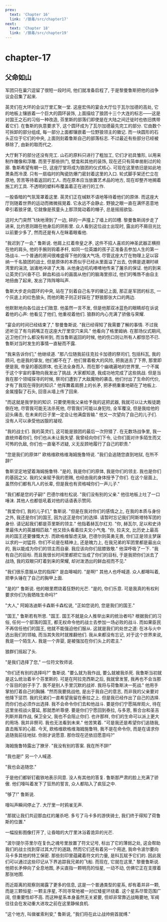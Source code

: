 ```yaml
---
prev:
  text: 'Chapter 16'
  link: '/狼毒/src/chapter17'
next:
  text: 'Chapter 18'
  link: '/狼毒/src/chapter19'
---
```


# chapter-17

## 父命如山

军团只在巢穴逗留了很短一段时间, 他们就准备启程了, 于是黎曼鲁斯把他的战争议会召集了起来.

英灵们在大环的会议厅里汇聚一堂. 这座宏伟的宴会大厅位于瓦尔加德的高处, 它的地板上镶嵌着一个巨大的圆环装饰, 上面描绘了狼团十三个大连的标志——这是对国王之石的习俗一种改造, 芬里斯的部落们即使是在大陆之间迁徙时也依旧携带着它们. 在鲁斯的执意要求下, 这个圆环成为了瓦尔加德最先完工的部分. 它由数个可拆卸的部分组成, 每一部分上面都镶嵌着一位野狼领主的徽记. 而一块圆形的石头正位于它们的中央, 上面则刻着鲁斯自己的部落标志. 不过最近有些部分已经被移除了, 由新的取而代之.

大厅剩下的部分还没有完工. 山石的原料只进行了粗加工, 它们才初具雏形, 以用来制作雕像和浮雕. 而至于那些拱门, 壁龛和其他的装饰, 现在还只有简单凿削过的轮廓. 鲁斯希望有朝一日, 这座厅堂将成为狼团的仪式核心. 可现在这里依旧是如此地萧条而冷漠. 只有一扇临时的陶瓷防爆门密封着这里的入口. 轮式脚手架还伫立在原地, 苦苦等待着返回的工人. 而在原本应当放置艺术品的地方, 现在却整齐地搁着施工的工具. 不透明的塑料布覆盖着正在进行的工作.

一股昏暗的气氛笼罩着这里. 英灵们正在缄默不语地等待着他们的原体. 而这座大厅则随着世界的运动而微微摇晃着. 它永远不会静止. 野狼之眼一直在满怀恶意地牵引着狼牙堡, 它就像是孩童头上那顶晃动着的帽子, 总是摇摇欲坠.

这时大门突然飞快地滑到了一边, 砰的一声撞上了墙上的凹槽. 黎曼鲁斯阔步走了进来, 比约恩则跟在他身后的阴影里. 众人看到这位战士出现时, 露出的不屑目光比以前要少多了, 然而还是有人在眯着眼看他.

"我迟到了一会," 鲁斯说. 他肩上扛着帝皇之矛, 这件不招人喜欢的神圣武器正横担在他的肩头, 他的手腕则钩着矛杆, 如同一位英雄的孩子正准备去参加人生的第一场战斗. 一个普通的房间很难盛得下他的强大气场, 尽管这座大厅在物理上足以容纳一千名狼团的战士, 但是原体的本质似乎已经从里面溢了出去, 仿佛是退潮时峡湾里的湍流, 汹涌地冲进了大海. 从他身边叽叽喳喳地传来了屠杀的保证. 他的到来让英灵们兴奋不已. 鲜血和战斗的画面从他们的脑海里掠过, 他们的嘴唇不由自主地扭曲了起来, 发出了阵阵嗥叫声.

鲁斯大步走向圆环的中央, 站在了刻着自己名字的徽记上面, 那正是军团的标志, 一个灰底上的红色狼头, 而他的靴子则正好踩在了野狼那张大口的两边.

他默默地向各位战士们致意. 他虽然一言不发, 但是他那双冰蓝色的眼睛却在诉说着他的心声: 他看见了他们, 他重视着他们. 狼群的内心充满了骄傲与荣耀.

"宴会的时间已经结束了," 黎曼鲁斯说. "我已经得知了我需要了解的事情. 不过我还听见了有乌鸦嘴正在这座大厅里空穴来风." 他看向了格里姆纳. 在那场仪式期间, 近卫他们什么都没有听到, 而当鲁斯返回的时候, 他的伤口则让所有人都惊恐不已. 鲁斯对当时发生的事情一直秘而不露.

"我来告诉你们," 他继续道. "那八位随我前往克拉卡加德的祭司们, 包括科瓦, 我的顾问, 也是我的挚友, 他们都不在了. 他们冒着极大的风险, 把我送去了下界, 那里即便是我, 帝皇的基因原体, 也无法全身而入. 而在那个幽魂遍地的世界里, 一个不属于这个宇宙的事物向我发出了挑战. 大家都知道, 我成功地完成了这些挑战. 但是当我在那个领域探寻的时候, 祭司们遭到了大敌魔物的袭击, 他们付出了生命的代价, 才有了我现在得到的知识." 他挥舞着肩膀上的长矛, 把矛柄重重地砸在了地板上. 金属撞裂了石头, 回音从墙上传了回来.

"而这就是我学到的知识. 只要使用我父亲给予我的这把武器, 我就可以让大叛徒跪倒在地, 尽管我可能无法杀死他, 尽管我们可能以身犯险, 全军覆没, 但是我给他的迎头痛击, 在未来的日子里一定会让他满盘皆输." 他又一次望向了自己的儿子们. 没有人可以承受他凶狠的凝视.

"我的战士们. 我的英灵们, 这可能是狼团的最后一次狩猎了. 在无数场战争里, 我一直统帅着你们, 你们也从未让我失望. 我曾经向你们下令, 让你们面对许多陌生而又可怖的仇敌, 你们也一直毫不迟疑, 义无反顾地履行了自己的职责."

"您是我们的原体!" 欧格维欧格维海姆施鲁特说. "我们会追随您直到地狱, 在所不辞!"

鲁斯坚定地望着海姆施鲁特. "是的, 我是你们的原体, 我是你们的领主. 我也是你们的基因之父. 我的父亲赋予我的恩赐, 也经由我的身体授予了你们. 在这个层面上, 虽然你们都有凡人的长辈, 但是我也有资格喊你们一声儿子."

"我们都是您的子嗣!" 巴德尔维杜松说. "我们没有别的父亲." 他往地板上吐了一口唾沫. 其他人也都低吼着对他的话语表示赞同.

"我爱你们, 我的儿子们," 鲁斯说. "但是在我对你们的感情之上, 在我的本质与身份之外, 我还是你们的国王, 因为这正是你们的选择. 请暂时忘记我们阿斯塔特军团的身份. 请记起我们都是芬里斯的领主." 他指着赫瓦尔红刃. "你, 赫瓦尔, 足以和史诗里最伟大的英雄相匹敌." 他又扭头看着拉夫文小气鬼. "你, 拉夫文, 比历史上最高尚的国王还要慷慨大方. 而欧格维智虑无缺, 巴德尔则英勇无畏, 你们正是领主梦寐以求的一对猛将. 你们不论是在精神上, 还是魄力上, 在我兄弟的军团里都是最出众的, 我以能成为你们的领主而自豪. 我应该向你们屈膝致敬." 他深呼吸了一下. "我有自己的目标. 而且我很长时间里都把它当成了你们的目标, 于是我把你们派去了战场, 我的双眼只盯着到来的荣耀, 却对泼洒出的鲜血视而不见."

"我们很乐意服从您的指挥!" 是血嗥喊的. "是啊!" 其他人也呼喊道. 众人都嗥叫着, 把拳头锤在了自己的胸甲上面.

"是的!" 鲁斯说. 他的眼里燃烧着狂野的光芒. "是的, 你们乐意. 可是我真的有权利要求你们为我牺牲生命吗?"

"大人," 阿姆洛迪斯卡森斯卡森松说, "正如您说的, 您是我们的国王."

"国王," 鲁斯若有所思. "国王. 国王不就是众人推举出来的统治者吗? 根据我们的习俗, 任何一个部落的国王, 都无权命令他的战士去参加一场必败的战斗. 而如果臣民不再信任他们的国王, 他就不能强迫他们服从. 这就是我们的处世之道: 在冰与火中选出我们的领袖, 而当其失败时就推翻他们. 我从来都没有忘记, 对于这个世界来说, 我是一个陌生人. 我是一个弃婴, 是被强加在你们头上的君主."

狼群们摇起了头.

"是我们选择了您," 一位符文牧师说.

"你们还有别的选择吗?" 鲁斯说. "要么就为我作战, 要么就被我杀死. 我鲁斯当初就是这么统治着半个芬里斯的. 可是在阿拉克西斯之后, 我就曾发誓, 我再也不会当那个盲目的刽子手了. 我不是别人手里沉默的战斧. 我将与荷鲁斯决一死战." 他用手掌拍打着自己的胸脯. "然而我要挑战他, 是出于我自己的意志, 而非我的父亲要对他降下惩罚. 我的兄弟们一直希望我留在泰拉之上. 但是我已经作出了自己的选择. 而你们也必须作出选择. 我不会命令你们去和他战斗. 要是你们宁愿隔岸观火, 待在这里坐视战火蔓延, 那就悉听尊便. 要是你们宁愿回到泰拉, 与多恩, 察合台和圣吉列斯并肩作战, 保卫全父, 我也不会阻止你们. 也许那样, 你们的生命可以派上更大的用场. 我并非祭司. 我也无法看到未来." 他苦笑着. "可是我还是希望你们追随我, 直击叛军的心脏. 今天, 欧格维欧格维海姆施鲁特, 我不是在命令你, 而是在请求你追随我前往地狱. 你刚才说愿意. 那你现在还依旧愿意吗?"

海姆施鲁特露出了獠牙. "我没有别的答案. 我在所不辞!"

"我也是!" 另一个人喊道.

"我也会追随您."

于是他们都斩钉截铁地表示同意. 没人有其他的答复. 鲁斯那严肃的脸上充满了骄傲. 他们嚎叫着发下了狂热的誓言, 众人都陷入了疯狂之中.

"够了!" 鲁斯说.

嚎叫声瞬间停止了. 大厅里一时鸦雀无声.

"那就让我们共迎那血红的屠杀吧. 多亏了马卡多的游侠骑士, 我们终于得知了荷鲁斯的位置."

一幅投影图像打开了, 让昏暗的大厅里沐浴着诡异的光芒.

"波尔提尔芬里尔在复仇之魂号里放置了符文记号, 标出了它的薄弱之处, 这会帮助我们的战士找到穿过其大厅的道路, 然而它们还有着另一个用途, 我命令波尔要向马卡多其他的特工保密. 那些刻印里蕴藏着符文的力量, 是科瓦赋予它们的. 因此我们可以通过这些印记从下界追踪我兄弟的飞船. 而现在, 它就在这里," 黎曼鲁斯说. 他把长矛伸向了全息地图, 矛尖直指一颗明亮的恒星, 一动不动, 仿佛它正在支撑着那张地图.

而近距离的观察则揭露了更多的信息, 这是一个普通类型的星系, 却有着并非一颗, 而是三颗恒星: 一颗主序星, 不同寻常地被一对红矮星环绕着. 这个星系尽管范围广阔, 但重要性却不高. 而这种星系本身虽然无关紧要, 但却非常靠近战略要地, 军阀往往会在发动重大进攻之前在这里静候良机.

"这个地方, 叫做崔索利安," 鲁斯说, "我们将在此让战帅俯首就缚."
